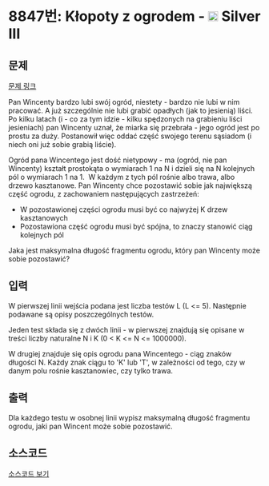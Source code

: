 # 8847번: Kłopoty z ogrodem - <img src="https://static.solved.ac/tier_small/8.svg" style="height:20px" /> Silver III

<!-- performance -->

<!-- 문제 제출 후 깃허브에 푸시를 했을 때 제출한 코드의 성능이 입력될 공간입니다.-->

<!-- end -->

## 문제

[문제 링크](https://boj.kr/8847)


<p>Pan Wincenty bardzo lubi swój ogród, niestety - bardzo nie lubi w nim pracować. A już szczególnie nie lubi grabić opadłych (jak to jesienią) liści. Po kilku latach (i - co za tym idzie - kilku spędzonych na grabieniu liści jesieniach) pan Wincenty uznał, że miarka się przebrała - jego ogród jest po prostu za duży. Postanowił więc oddać część swojego terenu sąsiadom (i niech oni już sobie grabią liście).</p>

<p>Ogród pana Wincentego jest dość nietypowy - ma (ogród, nie pan Wincenty) kształt prostokąta o wymiarach 1 na N i dzieli się na N kolejnych pól o wymiarach 1 na 1.&nbsp; W każdym z tych pól rośnie albo trawa, albo drzewo kasztanowe. Pan Wincenty chce pozostawić sobie jak największą część ogrodu, z zachowaniem następujących zastrzeżeń:</p>

<ul>
<li>W pozostawionej części ogrodu musi być co najwyżej K drzew kasztanowych</li>
<li>Pozostawiona część ogrodu musi być spójna, to znaczy stanowić ciąg kolejnych pól</li>
</ul>

<p>Jaka jest maksymalna długość fragmentu ogrodu, który pan Wincenty może sobie pozostawić?</p>



## 입력


<p>W pierwszej linii wejścia podana jest liczba testów L (L &lt;= 5). Następnie podawane są opisy poszczególnych testów.</p>

<p>Jeden test składa się z dwóch linii - w pierwszej znajdują się opisane w treści liczby naturalne N i K (0 &lt; K &lt;= N &lt;= 1000000).</p>

<p>W drugiej znajduje się opis ogrodu pana Wincentego - ciąg znaków długości N. Każdy znak ciągu to 'K' lub 'T', w zależności od tego, czy w danym polu rośnie kasztanowiec, czy tylko trawa.</p>



## 출력


<p>Dla każdego testu w osobnej linii wypisz maksymalną długość fragmentu ogrodu, jaki pan Wincent może sobie pozostawić.</p>



## 소스코드

[소스코드 보기](Kłopoty%20z%20ogrodem.cpp)